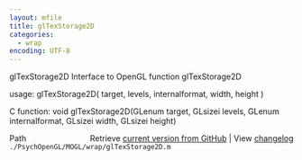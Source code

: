 ```yaml
---
layout: mfile
title: glTexStorage2D
categories:
  - wrap
encoding: UTF-8
---
```


glTexStorage2D  Interface to OpenGL function glTexStorage2D

usage:  glTexStorage2D( target, levels, internalformat, width, height )

C function:  void glTexStorage2D(GLenum target, GLsizei levels, GLenum internalformat, GLsizei width, GLsizei height)


<div class="code_header" style="text-align:right;">
  <span style="float:left;">Path&nbsp;&nbsp;</span> <span class="counter">Retrieve <a href=
  "https://raw.github.com/Psychtoolbox-3/Psychtoolbox-3/beta/./PsychOpenGL/MOGL/wrap/glTexStorage2D.m">current version from GitHub</a> | View <a href=
  "https://github.com/Psychtoolbox-3/Psychtoolbox-3/commits/beta/./PsychOpenGL/MOGL/wrap/glTexStorage2D.m">changelog</a></span>
</div>
<div class="code">
  <code>./PsychOpenGL/MOGL/wrap/glTexStorage2D.m</code>
</div>
